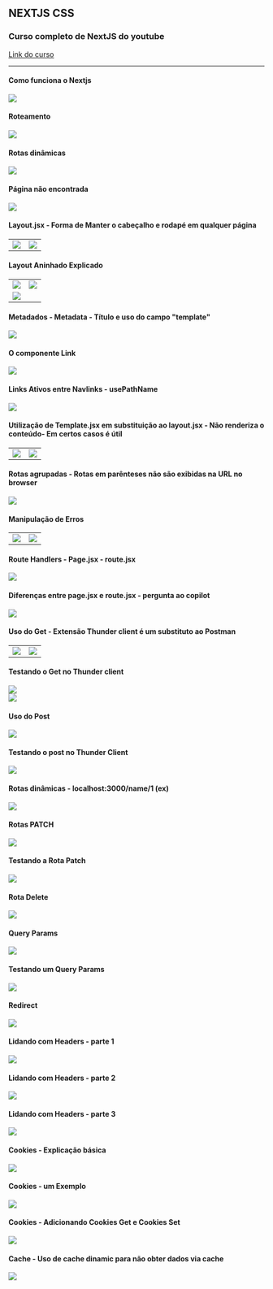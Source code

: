 
## NEXTJS CSS 

### Curso completo de NextJS do youtube

[Link do curso](https://www.youtube.com/playlist?list=PLtOMJw0mwbp1hfhMbw0uv29QZFdElmXAt)

<hr>

#### Como funciona o Nextjs

<img src="https://github.com/Xaobin/CoursesLearn/blob/main/All/Nextjs/imgs/Ns01Renderiza.png?raw=true"  >

#### Roteamento

<img src="https://github.com/Xaobin/CoursesLearn/blob/main/All/Nextjs/imgs/Ns02Roteamento.png?raw=true"  >

#### Rotas dinâmicas

<img src="https://github.com/Xaobin/CoursesLearn/blob/main/All/Nextjs/imgs/Ns03RotasDinamicas.png?raw=true"  >

#### Página não encontrada

<img src="https://github.com/Xaobin/CoursesLearn/blob/main/All/Nextjs/imgs/Ns04PaginaNaoEncontrada.png?raw=true"  >

#### Layout.jsx - Forma de Manter o cabeçalho e rodapé em qualquer página

<table>
<tr>
<td> <img src="https://github.com/Xaobin/CoursesLearn/blob/main/All/Nextjs/imgs/Ns05Layout.png?raw=true"   /> </td>
<td> <img src="https://github.com/Xaobin/CoursesLearn/blob/main/All/Nextjs/imgs/Ns05Layout-ManteveCabecalhoRodape-EmProducts.png?raw=true"   /> </td>
</tr>
</table>

#### Layout Aninhado Explicado

<table>
<tr>
<td> <img src="https://github.com/Xaobin/CoursesLearn/blob/main/All/Nextjs/imgs/Ns06UmLayoutAninhadoExplicado.png?raw=true"   /> </td>
<td> <img src="https://github.com/Xaobin/CoursesLearn/blob/main/All/Nextjs/imgs/Ns06UmLayoutAninhadoExplicado2.png?raw=true"   /> </td>
</tr>
<tr><td><img src="https://github.com/Xaobin/CoursesLearn/blob/main/All/Nextjs/imgs/Ns06UmLayoutAninhadoExplicado3.png?raw=true"></td></tr>
</table>

#### Metadados - Metadata - Título e uso do campo "template"

<img src="https://github.com/Xaobin/CoursesLearn/blob/main/All/Nextjs/imgs/Ns07TituloMetadataTemplate.png?raw=true"  >

#### O componente Link

<img src="https://github.com/Xaobin/CoursesLearn/blob/main/All/Nextjs/imgs/Ns08ComponenteLink.png?raw=true"  >

#### Links Ativos entre Navlinks - usePathName

<img src="https://github.com/Xaobin/CoursesLearn/blob/main/All/Nextjs/imgs/Ns09LinksAtivos-UsePathName.png?raw=true"  >


#### Utilização de Template.jsx em substituição ao layout.jsx - Não renderiza o conteúdo- Em certos casos é útil

<table>
<tr>
<td> <img src="https://github.com/Xaobin/CoursesLearn/blob/main/All/Nextjs/imgs/Ns10-ArquivoTemplateSubstituiLayoutRenderizaOque.png?raw=true"   /> </td>
<td> <img src="https://github.com/Xaobin/CoursesLearn/blob/main/All/Nextjs/imgs/Ns10-ArquivoTemplateSubstituiLayoutRenderizaOqueII.png?raw=true"   /> </td>
</tr>
</table>

#### Rotas agrupadas - Rotas em parênteses não são exibidas na URL no browser

<img src="https://github.com/Xaobin/CoursesLearn/blob/main/All/Nextjs/imgs/Ns11RotasAgrupadasEntreParentesesNaoMostraCaminho.png?raw=true"  >

#### Manipulação de Erros

<table>
<tr>
<td> <img src="https://github.com/Xaobin/CoursesLearn/blob/main/All/Nextjs/imgs/Ns12ManipularErros.png?raw=true"   /> </td>
<td> <img src="https://github.com/Xaobin/CoursesLearn/blob/main/All/Nextjs/imgs/Ns12ManipularErros2.png?raw=true"   /> </td>
</tr>
</table>

#### Route Handlers - Page.jsx - route.jsx

<img src="https://github.com/Xaobin/CoursesLearn/blob/main/All/Nextjs/imgs/Ns13RouteHandlers-pageDOTjsx&routeDOTjsx1.png?raw=true"  >

#### Diferenças entre page.jsx e route.jsx - pergunta ao copilot

<img src="https://github.com/Xaobin/CoursesLearn/blob/main/All/Nextjs/imgs/Ns14DifferencePageDOTjsx&routeDOTjsx.png?raw=true"  >

#### Uso do Get - Extensão Thunder client é um substituto ao Postman

<table>
<tr>
<td> <img src="https://github.com/Xaobin/CoursesLearn/blob/main/All/Nextjs/imgs/Ns15Get1.png?raw=true"   /> </td>
<td> <img src="https://github.com/Xaobin/CoursesLearn/blob/main/All/Nextjs/imgs/Ns15Get2.png?raw=true"   /> </td>
</tr>
</table>

#### Testando o Get no Thunder client

<img src="https://github.com/Xaobin/CoursesLearn/blob/main/All/Nextjs/imgs/Ns15Get3.png?raw=true"  >
<br>
<img src="https://github.com/Xaobin/CoursesLearn/blob/main/All/Nextjs/imgs/Ns15Get4.png?raw=true"  >

#### Uso do Post

<img src="https://github.com/Xaobin/CoursesLearn/blob/main/All/Nextjs/imgs/Ns16Post1.png?raw=true"  >

#### Testando o post no Thunder Client

<img src="https://github.com/Xaobin/CoursesLearn/blob/main/All/Nextjs/imgs/Ns16Post2.png?raw=true"  >


#### Rotas dinâmicas - localhost:3000/name/1 (ex)

<img src="https://github.com/Xaobin/CoursesLearn/blob/main/All/Nextjs/imgs/Ns17RotasDinamicasEmLocalHostName1.png?raw=true"  >

#### Rotas PATCH

<img src="https://github.com/Xaobin/CoursesLearn/blob/main/All/Nextjs/imgs/Ns18RotasPatch1.png?raw=true"  >


#### Testando a Rota Patch

<img src="https://github.com/Xaobin/CoursesLearn/blob/main/All/Nextjs/imgs/Ns18RotasPatch2.png?raw=true"  >

#### Rota Delete

<img src="https://github.com/Xaobin/CoursesLearn/blob/main/All/Nextjs/imgs/Ns19RotasDelete1.png?raw=true"  >

#### Query Params

<img src="https://github.com/Xaobin/CoursesLearn/blob/main/All/Nextjs/imgs/Ns20QueryParams1.png?raw=true"  >


#### Testando um Query Params

<img src="https://github.com/Xaobin/CoursesLearn/blob/main/All/Nextjs/imgs/Ns20QueryParams2.png?raw=true"  >

#### Redirect

<img src="https://github.com/Xaobin/CoursesLearn/blob/main/All/Nextjs/imgs/Ns21Redirect.png?raw=true"  >

#### Lidando com Headers - parte 1

<img src="https://github.com/Xaobin/CoursesLearn/blob/main/All/Nextjs/imgs/Ns22LidandoHeadersForma1.png?raw=true">

#### Lidando com Headers - parte 2

<img src="https://github.com/Xaobin/CoursesLearn/blob/main/All/Nextjs/imgs/Ns22LidandoHeadersForma2.png?raw=true">  

#### Lidando com Headers - parte 3

<img src="https://github.com/Xaobin/CoursesLearn/blob/main/All/Nextjs/imgs/Ns22LidandoHeadersParte3.png?raw=true">  

#### Cookies - Explicação básica

<img src="https://github.com/Xaobin/CoursesLearn/blob/main/All/Nextjs/imgs/Ns23Cookies1.png?raw=true">  

#### Cookies - um Exemplo

<img src="https://github.com/Xaobin/CoursesLearn/blob/main/All/Nextjs/imgs/Ns23Cookies2.png?raw=true">  

#### Cookies - Adicionando Cookies Get e Cookies Set

<img src="https://github.com/Xaobin/CoursesLearn/blob/main/All/Nextjs/imgs/Ns23Cookies3.png?raw=true">  

#### Cache - Uso de cache dinamic para não obter dados via cache

<img src="https://github.com/Xaobin/CoursesLearn/blob/main/All/Nextjs/imgs/Ns24Cache.png?raw=true"> 